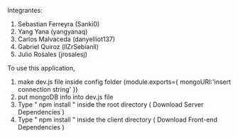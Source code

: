 Integrantes:
1. Sebastian Ferreyra (Sanki0)
2. Yang Yana (yangyanaq)
3. Carlos Malvaceda (danyelliot137)
4. Gabriel Quiroz (llZrSebianll)
5. Julio Rosales (jrosalesj)


To use this application, 

1. make dev.js file inside config folder (module.exports={
  mongoURI:'insert connection string'
})
2. put mongoDB info into dev.js file 
3. Type  " npm install " inside the root directory  ( Download Server Dependencies ) 
4. Type " npm install " inside the client directory ( Download Front-end Dependencies )





